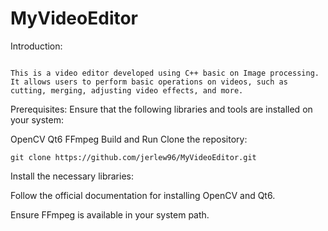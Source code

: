 # MyVideoEditor

Introduction:

```

This is a video editor developed using C++ basic on Image processing.
It allows users to perform basic operations on videos, such as cutting, merging, adjusting video effects, and more.
```

Prerequisites:
Ensure that the following libraries and tools are installed on your system:

OpenCV
Qt6
FFmpeg
Build and Run
Clone the repository:

```
git clone https://github.com/jerlew96/MyVideoEditor.git
```

Install the necessary libraries:

Follow the official documentation for installing OpenCV and Qt6.

Ensure FFmpeg is available in your system path.
